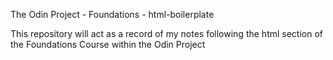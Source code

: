 The Odin Project - Foundations - html-boilerplate

This repository will act as a record of my notes following the html section of the Foundations Course within the Odin Project